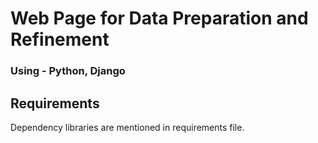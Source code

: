 # Web Page for Data Preparation and Refinement
### Using - Python, Django

## Requirements
Dependency libraries are mentioned in requirements file.